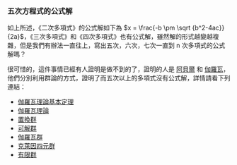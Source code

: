 ### 五次方程式的公式解

如上所述，《二次多項式》的公式解如下為 $x = \frac{-b \pm \sqrt {b^2-4ac}}{2a}$，《三次多項式》和《四次多項式》也有公式解，雖然解的形式越變越複雜，但是我們有辦法一直往上，寫出五次，六次，七次一直到 n 次多項式的公式解嗎？

很可惜的，這件事情已經有人證明是做不到的了，證明的人是 [阿貝爾](https://zh.wikipedia.org/wiki/%E5%B0%BC%E5%B0%94%E6%96%AF%C2%B7%E9%98%BF%E8%B4%9D%E5%B0%94) 和 [伽羅瓦](https://zh.wikipedia.org/wiki/%E5%9F%83%E7%93%A6%E9%87%8C%E6%96%AF%E7%89%B9%C2%B7%E4%BC%BD%E7%BD%97%E7%93%A6)，他們分別利用群論的方式，證明了而五次以上的多項式沒有公式解，詳情請看下列連結：

* [伽羅瓦理論基本定理](https://zh.wikipedia.org/wiki/%E4%BC%BD%E7%BD%97%E7%93%A6%E7%90%86%E8%AE%BA%E5%9F%BA%E6%9C%AC%E5%AE%9A%E7%90%86)
* [伽羅瓦理論](https://zh.wikipedia.org/wiki/%E4%BC%BD%E7%BE%85%E7%93%A6%E7%90%86%E8%AB%96)
* [置換群](https://zh.wikipedia.org/wiki/%E7%BD%AE%E6%8D%A2%E7%BE%A4)
* [可解群](https://zh.wikipedia.org/wiki/%E5%8F%AF%E8%A7%A3%E7%BE%A4)
* [伽羅瓦群](https://zh.wikipedia.org/wiki/%E4%BC%BD%E7%BD%97%E7%93%A6%E7%BE%A4)
* [克萊因四元群](https://zh.wikipedia.org/wiki/%E5%85%8B%E8%8E%B1%E5%9B%A0%E5%9B%9B%E5%85%83%E7%BE%A4)
* [有限群](https://zh.wikipedia.org/wiki/%E6%9C%89%E9%99%90%E7%BE%A4)


